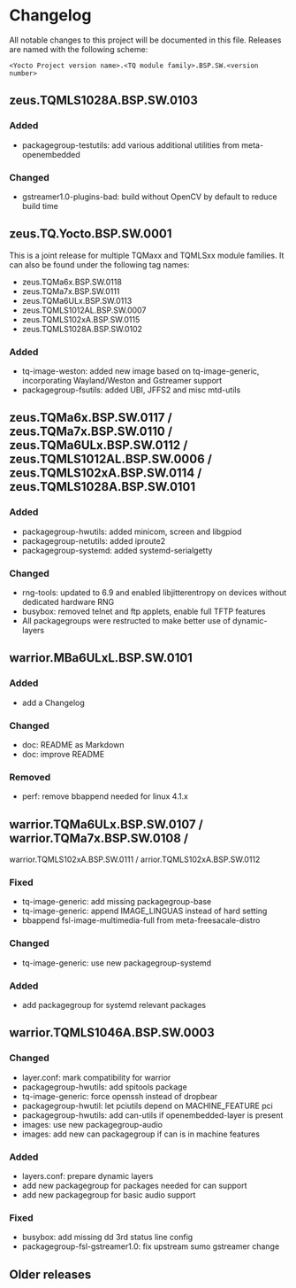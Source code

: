 # Changelog

All notable changes to this project will be documented in this file.
Releases are named with the following scheme:

`<Yocto Project version name>.<TQ module family>.BSP.SW.<version number>`

## zeus.TQMLS1028A.BSP.SW.0103

### Added

* packagegroup-testutils: add various additional utilities from
  meta-openembedded

### Changed

* gstreamer1.0-plugins-bad: build without OpenCV by default to reduce
  build time

## zeus.TQ.Yocto.BSP.SW.0001

This is a joint release for multiple TQMaxx and TQMLSxx module families. It can
also be found under the following tag names:

* zeus.TQMa6x.BSP.SW.0118
* zeus.TQMa7x.BSP.SW.0111
* zeus.TQMa6ULx.BSP.SW.0113
* zeus.TQMLS1012AL.BSP.SW.0007
* zeus.TQMLS102xA.BSP.SW.0115
* zeus.TQMLS1028A.BSP.SW.0102

### Added

* tq-image-weston: added new image based on tq-image-generic, incorporating
  Wayland/Weston and Gstreamer support
* packagegroup-fsutils: added UBI, JFFS2 and misc mtd-utils


## zeus.TQMa6x.BSP.SW.0117 / zeus.TQMa7x.BSP.SW.0110 / zeus.TQMa6ULx.BSP.SW.0112 / zeus.TQMLS1012AL.BSP.SW.0006 / zeus.TQMLS102xA.BSP.SW.0114 / zeus.TQMLS1028A.BSP.SW.0101

### Added

* packagegroup-hwutils: added minicom, screen and libgpiod
* packagegroup-netutils: added iproute2
* packagegroup-systemd: added systemd-serialgetty

### Changed

* rng-tools: updated to 6.9 and enabled libjitterentropy on devices without
  dedicated hardware RNG
* busybox: removed telnet and ftp applets, enable full TFTP features
* All packagegroups were restructed to make better use of dynamic-layers


## warrior.MBa6ULxL.BSP.SW.0101

### Added

* add a Changelog

### Changed

* doc: README as Markdown
* doc: improve README

### Removed

* perf: remove bbappend needed for linux 4.1.x

## warrior.TQMa6ULx.BSP.SW.0107 / warrior.TQMa7x.BSP.SW.0108 /
   warrior.TQMLS102xA.BSP.SW.0111 / arrior.TQMLS102xA.BSP.SW.0112

### Fixed

* tq-image-generic: add missing packagegroup-base
* tq-image-generic: append IMAGE_LINGUAS instead of hard setting
* bbappend fsl-image-multimedia-full from meta-freesacale-distro

### Changed

*  tq-image-generic: use new packagegroup-systemd

### Added

* add packagegroup for systemd relevant packages

## warrior.TQMLS1046A.BSP.SW.0003

### Changed

* layer.conf: mark compatibility for warrior
* packagegroup-hwutils: add spitools package
* tq-image-generic: force openssh instead of dropbear
* packagegroup-hwutil: let pciutils depend on MACHINE_FEATURE pci
* packagegroup-hwutils: add can-utils if openembedded-layer is present
* images: use new packagegroup-audio
* images: add new can packagegroup if can is in machine features

### Added

* layers.conf: prepare dynamic layers
* add new packagegroup for packages needed for can support
* add new packagegroup for basic audio support

### Fixed

* busybox: add missing dd 3rd status line config
* packagegroup-fsl-gstreamer1.0: fix upstream sumo gstreamer change

## Older releases
